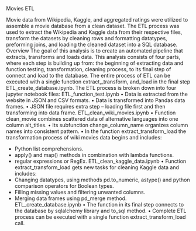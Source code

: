 Movies ETL

Movie data from Wikipedia, Kaggle, and aggregated ratings were utilized to assemble a movie database from a clean dataset.
The ETL process was used to extract the Wikipedia and Kaggle data from their respective files, transform the datasets by cleaning rows and formatting datatypes, preforming joins, and loading the cleaned dataset into a SQL database.
Overview
The goal of this analysis is to create an automated pipeline that extracts, transforms and loads data. This analysis consists of four parts, where each step is building up from: the beginning of extracting data and function testing, transformation, cleaning process, to its final step of connect and load to the database. The entire process of ETL can be executed with a single function extract,_transform, and_load in the final step ETL_create_database.ipynb. The ETL process is broken down into four jupyter notebook files:
ETL_function_test.ipynb
•	Data is extracted from the website in JSON and CSV formats.
•	Data is transformed into Pandas data frames.
•	JSON file requires extra step – loading file first and then transforming into data frame.
ETL_clean_wiki_movies.ipynb
•	Function clean_movie combines scattered data of alternative languages into one column alt_titles.
•	Its subfunction change_column_name organizes column names into consistent pattern.
•	In the function extract_transform_load the transformation process of wiki movies data begins and includes:
- Python list comprehensions.
- apply() and map() methods in combination with lambda functions.
- regular expressions or RegEx.
ETL_clean_kaggle_data.ipynb
•	Function extract_transform_load gets new tasks for cleaning Kaggle data and includes:
- Changing datatypes, using methods pd.to_numeric, astype() and python comparison operators for Boolean types.
- Filling missing values and filtering unwanted columns.
- Merging data frames using pd_merge method.
ETL_create_database.ipynb
•	The function in its final step connects to the database by sqlalchemy library and to_sql method.
•	Complete ETL process can be executed with a single function extract_transform_load call.
